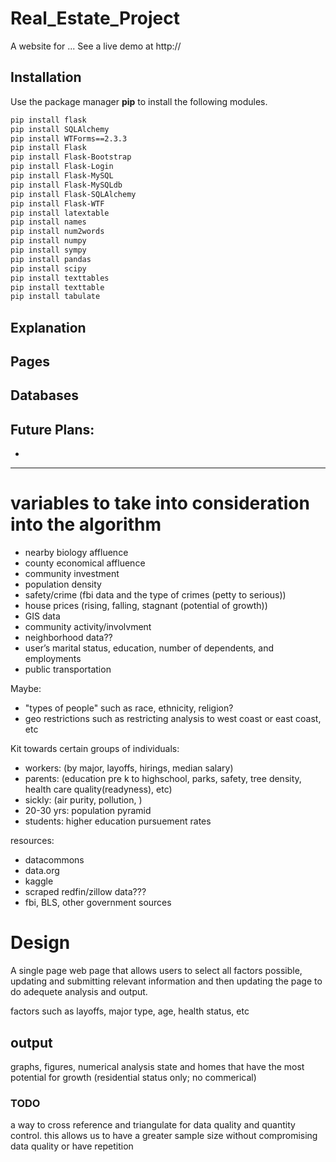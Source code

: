 # Real_Estate_Project

A website for ...
See a live demo at http://

## Installation

Use the package manager **pip** to install the following modules.

```bash
pip install flask
pip install SQLAlchemy
pip install WTForms==2.3.3
pip install Flask
pip install Flask-Bootstrap
pip install Flask-Login
pip install Flask-MySQL
pip install Flask-MySQLdb
pip install Flask-SQLAlchemy
pip install Flask-WTF
pip install latextable
pip install names
pip install num2words
pip install numpy
pip install sympy
pip install pandas
pip install scipy
pip install texttables
pip install texttable
pip install tabulate
```
## Explanation


## Pages

## Databases


## Future Plans:
* 

------------------------------
# variables to take into consideration into the algorithm

* nearby biology affluence
* county economical affluence
* community investment
* population density
* safety/crime (fbi data and the type of crimes (petty to serious))
* house prices (rising, falling, stagnant (potential of growth))
* GIS data
* community activity/involvment
* neighborhood data??
* user’s marital status, education, number of dependents, and employments
* public transportation

Maybe: 
* "types of people" such as race, ethnicity, religion?
* geo restrictions such as restricting analysis to west coast or east coast, etc


Kit towards certain groups of individuals:
- workers: (by major, layoffs, hirings, median salary)
- parents: (education pre k to highschool, parks, safety, tree density, health care quality(readyness), etc)
- sickly: (air purity, pollution, )
- 20-30 yrs: population pyramid
- students: higher education pursuement rates


resources:
- datacommons
- data.org
- kaggle
- scraped redfin/zillow data???
- fbi, BLS, other government sources



# Design

A single page web page that allows users to select all factors possible, updating and submitting relevant information and then updating the page to do adequete analysis and output.

factors such as layoffs, major type, age, health status, etc


## output

graphs, figures, numerical analysis 
state and homes that have the most potential for growth (residential status only; no commerical)


### TODO

a way to cross reference and triangulate for data quality and quantity control. this allows us to have a greater sample size without compromising data quality or have repetition